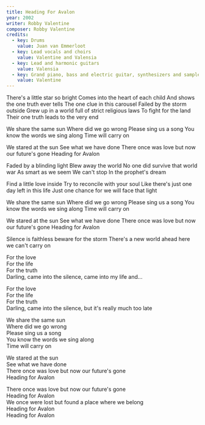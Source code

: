 ```yaml
---
title: Heading For Avalon
year: 2002
writer: Robby Valentine
composer: Robby Valentine
credits:
  - key: Drums
    value: Juan van Emmerloot
  - key: Lead vocals and choirs
    value: Valentine and Valensia
  - key: Lead and harmonic guitars
    value: Valensia
  - key: Grand piano, bass and electric guitar, synthesizers and samples
    value: Valentine  
---
```


<p>There's a little star so bright
Comes into the heart of each child
And shows the one truth ever tells
The one clue in this carousel
Failed by the storm outside
Grew up in a world full of strict religious laws
To fight for the land
Their one truth leads to the very end</p>

<p>We share the same sun
Where did we go wrong
Please sing us a song
You know the words we sing along
Time will carry on</p>

<p>We stared at the sun
See what we have done
There once was love but now our future's gone
Heading for Avalon</p>

<p>Faded by a blinding light
Blew away the world
No one did survive that world war
As smart as we seem
We can't stop
In the prophet's dream</p>

<p>Find a little love inside
Try to reconcile with your soul
Like there's just one day left in this life
Just one chance for we will face that light</p>

<p>We share the same sun
Where did we go wrong
Please sing us a song
You know the words we sing along
Time will carry on</p>

<p>We stared at the sun
See what we have done
There once was love but now our future's gone
Heading for Avalon</p>

<p>Silence is faithless beware for the storm
There's a new world ahead here we can't carry on</p>

<p>For the love<br/>
For the life<br/>
For the truth<br/>
Darling, came into the silence, came into my life and...</p>

<p>For the love<br/>
For the life<br/>
For the truth<br/>
Darling, came into the silence, but it's really much too late</p>

<p>We share the same sun<br/>
Where did we go wrong<br/>
Please sing us a song<br/>
You know the words we sing along<br/>
Time will carry on</p>

<p>We stared at the sun<br/>
See what we have done<br/>
There once was love but now our future's gone<br/>
Heading for Avalon</p>

<p>There once was love but now our future's gone<br/>
Heading for Avalon<br/>
We once were lost but found a place where we belong<br/>
Heading for Avalon<br/>
Heading for Avalon</p>